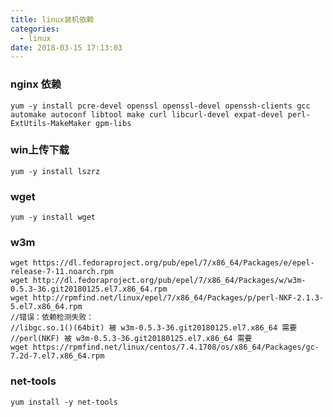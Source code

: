 ```yaml
---
title: linux装机依赖
categories:
  - linux
date: 2018-03-15 17:13:03
---
```



### nginx 依赖
```
yum -y install pcre-devel openssl openssl-devel openssh-clients gcc automake autoconf libtool make curl libcurl-devel expat-devel perl-ExtUtils-MakeMaker gpm-libs
```

### win上传下载

```
yum -y install lszrz
```

### wget

    yum -y install wget

### w3m

	wget https://dl.fedoraproject.org/pub/epel/7/x86_64/Packages/e/epel-release-7-11.noarch.rpm
	wget http://dl.fedoraproject.org/pub/epel/7/x86_64/Packages/w/w3m-0.5.3-36.git20180125.el7.x86_64.rpm
    wget http://rpmfind.net/linux/epel/7/x86_64/Packages/p/perl-NKF-2.1.3-5.el7.x86_64.rpm
  	//错误：依赖检测失败：
	//libgc.so.1()(64bit) 被 w3m-0.5.3-36.git20180125.el7.x86_64 需要
	//perl(NKF) 被 w3m-0.5.3-36.git20180125.el7.x86_64 需要
	wget https://rpmfind.net/linux/centos/7.4.1708/os/x86_64/Packages/gc-7.2d-7.el7.x86_64.rpm
	
### net-tools
	
	yum install -y net-tools
	
	
